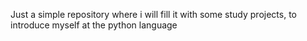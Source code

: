 Just a simple repository where i will fill it with some study projects, to introduce myself at the python language
